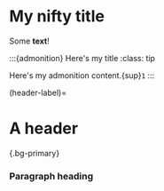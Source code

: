 # My nifty title

Some **text**!

:::{admonition} Here's my title
:class: tip

Here's my admonition content.{sup}`1`
:::

(header-label)=
# A header

{.bg-primary}
### Paragraph heading